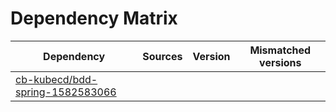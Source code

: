 # Dependency Matrix

Dependency | Sources | Version | Mismatched versions
---------- | ------- | ------- | -------------------
[cb-kubecd/bdd-spring-1582583066](https://github.com/cb-kubecd/bdd-spring-1582583066.git) |  | []() | 

